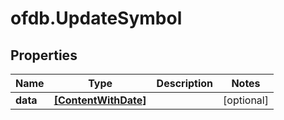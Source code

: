 # ofdb.UpdateSymbol

## Properties

Name | Type | Description | Notes
------------ | ------------- | ------------- | -------------
**data** | [**[ContentWithDate]**](ContentWithDate.md) |  | [optional] 


